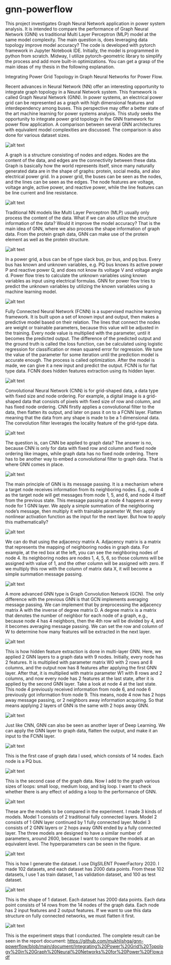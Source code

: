 # gnn-powerflow

This project investigates Graph Neural Network application in power system analysis. It is intended to compare the performance of Graph Neural Network (GNN) vs traditional Multi Layer Perceptron (MLP) model at the same model complexity. The main question is, does leveraging data topology improve model accuracy? The code is developed with pytorch framework in Jupyter Notebook IDE. Initially, the model is programmed in python from scratch. Midway, I utilize pytorch-geometric library to simplify the process and add more built-in optimizations. You can get a grasp of the main ideas of my thesis in the following explanation.

Integrating Power Grid Topology in Graph Neural Networks for Power Flow.

Recent advances in Neural Network (NN) offer an interesting opportunity to integrate graph topology in a Neural Network system. This framework is called Graph Neural Network (GNN). In power systems, an electrical power grid can be represented as a graph with high dimensional features and interdependency among buses. This perspective may offer a better state of the art machine learning for power systems analysis. This study seeks the opportunity to integrate power grid topology in the GNN framework for power flow application. A comparison between several GNN architectures with equivalent model complexities are discussed. The comparison is also done for various dataset sizes.

![alt text](https://github.com/mukhlishga/gnn-powerflow/blob/main/document/fig1.PNG?raw=true)

A graph is a structure consisting of nodes and edges. Nodes are the content of the data, and edges are the connectivity between these data. Graph is basically how the world represents itself, since many naturally generated data are in the shape of graphs: protein, social media, and also electrical power grid. In a power grid, the buses can be seen as the nodes, and the lines can be seen as the edges. The node features are voltage, voltage angle, active power, and reactive power, while the line features can be line current and line resistance.

![alt text](https://github.com/mukhlishga/gnn-powerflow/blob/main/document/fig2.PNG?raw=true)

Traditional NN models like Multi Layer Perceptron (MLP) usually only process the content of the data. What if we can also utilize the structure information of the data? Would it improve the model accuracy? That is the main idea of GNN, where we also process the shape information of graph data. From the protein graph data, GNN can make use of the protein element as well as the protein structure.

![alt text](https://github.com/mukhlishga/gnn-powerflow/blob/main/document/fig3.PNG?raw=true)

In a power grid, a bus can be of type slack bus, pv bus, and pq bus. Every bus has known and unknown variables, e.g. PQ bus knows its active power P and reactive power Q, and does not know its voltage V and voltage angle d. Power flow tries to calculate the unknown variables using known variables as input using electrical formulas. GNN for power flow tries to predict the unknown variables by utilizing the known variables using a machine learning model.

![alt text](https://github.com/mukhlishga/gnn-powerflow/blob/main/document/fig4.PNG?raw=true)

Fully Connected Neural Network (FCNN) is a supervised machine learning framework. It is built upon a set of known input and output, then makes a predictive model based on their relation. The lines that connect the nodes are weight or trainable parameters, because this value will be adjusted in the training. Every node value is multiplied with the parameter, until it becomes the predicted output. The difference of the predicted output and the ground truth is called the loss function, can be calculated using logistic regression for classification or mean squared error for regression. We tune the value of the parameter for some iteration until the prediction model is accurate enough. The process is called optimization. After the model is made, we can give it a new input and predict the output. FCNN is for flat type data. FCNN does hidden features extraction using its hidden layer.

![alt text](https://github.com/mukhlishga/gnn-powerflow/blob/main/document/fig5.PNG?raw=true)

Convolutional Neural Network (CNN) is for grid-shaped data, a data type with fixed size and node ordering. For example, a digital image is a grid-shaped data that consists of pixels with fixed size of row and column, and has fixed node ordering. CNN firstly applies a convolutional filter to the data, then flatten its output, and later on pass it on to a FCNN layer. Flatten meaning that the data from any shape is made to be a 1 dimensional data. The convolution filter leverages the locality feature of the grid-type data.

![alt text](https://github.com/mukhlishga/gnn-powerflow/blob/main/document/fig6.PNG?raw=true)

The question is, can CNN be applied to graph data? The answer is no, because CNN is only for data with fixed row and column and fixed node ordering like images, while graph data has no fixed node ordering. There has to be another way to embed a convolutional filter to graph data. That is where GNN comes in place.

![alt text](https://github.com/mukhlishga/gnn-powerflow/blob/main/document/fig7.PNG?raw=true)

The main principle of GNN is its message passing. It is a mechanism where a target node receives information from its neighboring nodes. E.g., node 4 as the target node will get messages from node 1, 5, and 6, and node 4 itself from the previous state. This message passing at node 4 happens at every node for 1 GNN layer. We apply a simple summation of the neighboring node’s message, then multiply it with trainable parameter W, then apply nonlinear activation function as the input for the next layer. But how to apply this mathematically?

![alt text](https://github.com/mukhlishga/gnn-powerflow/blob/main/document/fig8.PNG?raw=true)

We can do that using the adjacency matrix A. Adjacency matrix is a matrix that represents the mapping of neighboring nodes in graph data. For example, at the red box at the left, you can see the neighboring nodes of node 4. Its neighboring nodes are nodes 1, 4, 5, 6, so those columns will be assigned with value of 1, and the other column will be assigned with zero. If we multiply this row with the column of matrix data X, it will become a simple summation message passing.

![alt text](https://github.com/mukhlishga/gnn-powerflow/blob/main/document/fig9.PNG?raw=true)

A more advanced GNN type is Graph Convolution Network (GCN). The only difference with the previous GNN is that GCN implements averaging message passing. We can implement that by preprocessing the adjacency matrix A with the inverse of degree matrix D. A degree matrix is a matrix that denotes the number of neighbor for each node of a graph, e.g., because node 4 has 4 neighbors, then the 4th row will be divided by 4, and it becomes averaging message passing. We can set the row and column of W to determine how many features will be extracted in the next layer.

![alt text](https://github.com/mukhlishga/gnn-powerflow/blob/main/document/fig10.PNG?raw=true)

This is how hidden feature extraction is done in multi-layer GNN. Here, we applied 2 GNN layers to a graph data with 9 nodes. Initially, every node has 2 features. It is multiplied with parameter matrix W0 with 2 rows and 8 columns, and the output now has 8 features after applying the first GNN layer. After that, it is multiplied with matrix parameter W1 with 8 rows and 2 columns, and now every node has 2 features at the last state, after it is applied by the second GNN layer. Take a look at node 4 at the last state. This node 4 previously received information from node 6, and node 6 previously got information from node 9. This means, node 4 now has 2 hops away message passing, or 2 neighbors away information acquiring. So that means applying 2 layers of GNN is the same with 2 hops away GNN.

![alt text](https://github.com/mukhlishga/gnn-powerflow/blob/main/document/fig11.PNG?raw=true)

Just like CNN, GNN can also be seen as another layer of Deep Learning. We can apply the GNN layer to graph data, flatten the output, and make it an input to the FCNN layer.

![alt text](https://github.com/mukhlishga/gnn-powerflow/blob/main/document/fig12.PNG?raw=true)

This is the first case of graph data I used, which consists of 14 nodes. Each node is a PQ bus.

![alt text](https://github.com/mukhlishga/gnn-powerflow/blob/main/document/fig13.PNG?raw=true)

This is the second case of the graph data. Now I add to the graph various sizes of loops: small loop, medium loop, and big loop. I want to check whether there is any effect of adding a loop to the performance of GNN.

![alt text](https://github.com/mukhlishga/gnn-powerflow/blob/main/document/fig14.PNG?raw=true)

These are the models to be compared in the experiment. I made 3 kinds of models. Model 1 consists of 2 traditional fully connected layers. Model 2 consists of 1 GNN layer continued by 1 fully connected layer. Model 3 consists of 2 GNN layers or 2 hops away GNN ended by a fully connected layer. The three models are designed to have a similar number of parameters, around 2600, because I want to compare the models at an equivalent level. The hyperparameters can be seen in the figure.

![alt text](https://github.com/mukhlishga/gnn-powerflow/blob/main/document/fig15.PNG?raw=true)

This is how I generate the dataset. I use DIgSILENT PowerFactory 2020. I made 102 datasets, and each dataset has 2000 data points. From these 102 datasets, I use 1 as train dataset, 1 as validation dataset, and 100 as test dataset.

![alt text](https://github.com/mukhlishga/gnn-powerflow/blob/main/document/fig16.PNG?raw=true)

This is the shape of 1 dataset. Each dataset has 2000 data points. Each data point consists of 14 rows from the 14 nodes of the graph data. Each node has 2 input features and 2 output features. If we want to use this data structure on fully connected networks, we must flatten it first.

![alt text](https://github.com/mukhlishga/gnn-powerflow/blob/main/document/fig17.PNG?raw=true)

This is the experiment steps that I conducted. The complete result can be seen in the report document:
https://github.com/mukhlishga/gnn-powerflow/blob/main/document/Integrating%20Power%20Grid%20Topology%20in%20Graph%20Neural%20Networks%20for%20Power%20Flow.pdf
